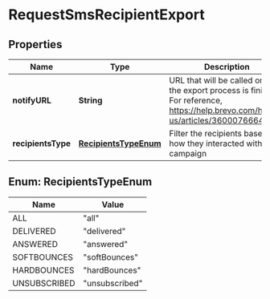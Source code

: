 
# RequestSmsRecipientExport

## Properties
Name | Type | Description | Notes
------------ | ------------- | ------------- | -------------
**notifyURL** | **String** | URL that will be called once the export process is finished. For reference, https://help.brevo.com/hc/en-us/articles/360007666479 |  [optional]
**recipientsType** | [**RecipientsTypeEnum**](#RecipientsTypeEnum) | Filter the recipients based on how they interacted with the campaign | 


<a name="RecipientsTypeEnum"></a>
## Enum: RecipientsTypeEnum
Name | Value
---- | -----
ALL | &quot;all&quot;
DELIVERED | &quot;delivered&quot;
ANSWERED | &quot;answered&quot;
SOFTBOUNCES | &quot;softBounces&quot;
HARDBOUNCES | &quot;hardBounces&quot;
UNSUBSCRIBED | &quot;unsubscribed&quot;



